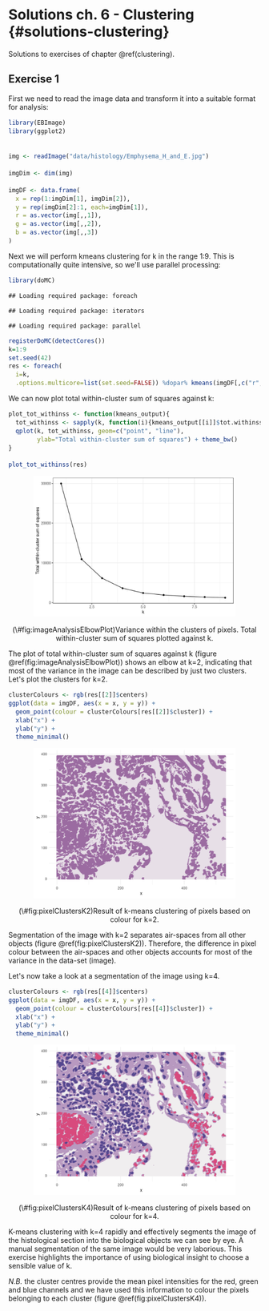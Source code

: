 # Solutions ch. 6 - Clustering {#solutions-clustering}

Solutions to exercises of chapter \@ref(clustering). 

<!--
set.seed(42)
dbscanRes <- dbscan::dbscan(t(e), eps=85, minPts=5)


d <- dist((t(e)[dbscanRes$cluster>0,]))

dbscanS <- silhouette(dbscanRes$cluster[dbscanRes$cluster>0], d)
plot(dbscanS, col="black")

-->






## Exercise 1

First we need to read the image data and transform it into a suitable format for analysis:

```r
library(EBImage)
library(ggplot2)


img <- readImage("data/histology/Emphysema_H_and_E.jpg")

imgDim <- dim(img)

imgDF <- data.frame(
  x = rep(1:imgDim[1], imgDim[2]),
  y = rep(imgDim[2]:1, each=imgDim[1]),
  r = as.vector(img[,,1]),
  g = as.vector(img[,,2]),
  b = as.vector(img[,,3])
)
```

Next we will perform kmeans clustering for k in the range 1:9. This is computationally quite intensive, so we'll use parallel processing:

```r
library(doMC)
```

```
## Loading required package: foreach
```

```
## Loading required package: iterators
```

```
## Loading required package: parallel
```

```r
registerDoMC(detectCores())
k=1:9
set.seed(42)
res <- foreach(
  i=k, 
  .options.multicore=list(set.seed=FALSE)) %dopar% kmeans(imgDF[,c("r", "g", "b")], i, nstart=50)
```

We can now plot total within-cluster sum of squares against k:

```r
plot_tot_withinss <- function(kmeans_output){
  tot_withinss <- sapply(k, function(i){kmeans_output[[i]]$tot.withinss})
  qplot(k, tot_withinss, geom=c("point", "line"), 
        ylab="Total within-cluster sum of squares") + theme_bw()
}

plot_tot_withinss(res)
```

<div class="figure" style="text-align: center">
<img src="16-solutions-clustering_files/figure-html/imageAnalysisElbowPlot-1.png" alt="Variance within the clusters of pixels. Total within-cluster sum of squares plotted against k." width="80%" />
<p class="caption">(\#fig:imageAnalysisElbowPlot)Variance within the clusters of pixels. Total within-cluster sum of squares plotted against k.</p>
</div>

The plot of total within-cluster sum of squares against k (figure \@ref(fig:imageAnalysisElbowPlot)) shows an elbow at k=2, indicating that most of the variance in the image can be described by just two clusters. Let's plot the clusters for k=2.


```r
clusterColours <- rgb(res[[2]]$centers) 
ggplot(data = imgDF, aes(x = x, y = y)) + 
  geom_point(colour = clusterColours[res[[2]]$cluster]) +
  xlab("x") +
  ylab("y") +
  theme_minimal()
```

<div class="figure" style="text-align: center">
<img src="16-solutions-clustering_files/figure-html/pixelClustersK2-1.png" alt="Result of k-means clustering of pixels based on colour for k=2." width="80%" />
<p class="caption">(\#fig:pixelClustersK2)Result of k-means clustering of pixels based on colour for k=2.</p>
</div>

Segmentation of the image with k=2 separates air-spaces from all other objects (figure \@ref(fig:pixelClustersK2)). Therefore, the difference in pixel colour between the air-spaces and other objects accounts for most of the variance in the data-set (image).

Let's now take a look at a segmentation of the image using k=4.

```r
clusterColours <- rgb(res[[4]]$centers) 
ggplot(data = imgDF, aes(x = x, y = y)) + 
  geom_point(colour = clusterColours[res[[4]]$cluster]) +
  xlab("x") +
  ylab("y") +
  theme_minimal()
```

<div class="figure" style="text-align: center">
<img src="16-solutions-clustering_files/figure-html/pixelClustersK4-1.png" alt="Result of k-means clustering of pixels based on colour for k=4." width="80%" />
<p class="caption">(\#fig:pixelClustersK4)Result of k-means clustering of pixels based on colour for k=4.</p>
</div>

K-means clustering with k=4 rapidly and effectively segments the image of the histological section into the biological objects we can see by eye. A manual segmentation of the same image would be very laborious. This exercise highlights the importance of using biological insight to choose a sensible value of k.

*N.B.* the cluster centres provide the mean pixel intensities for the red, green and blue channels and we have used this information to colour the pixels belonging to each cluster (figure \@ref(fig:pixelClustersK4)).



